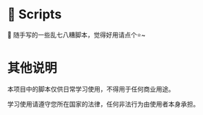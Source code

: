 # 📖 Scripts
🤪 随手写的一些乱七八糟脚本，觉得好用请点个⭐~


# 其他说明
本项目中的脚本仅供日常学习使用，不得用于任何商业用途。

学习使用请遵守您所在国家的法律，任何非法行为由使用者本身承担。
